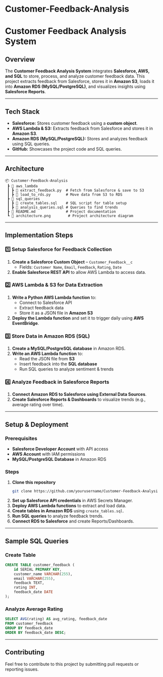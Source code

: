 # Customer-Feedback-Analysis

# Customer Feedback Analysis System

## Overview
The **Customer Feedback Analysis System** integrates **Salesforce, AWS, and SQL** to store, process, and analyze customer feedback data. This project extracts feedback from Salesforce, stores it in **Amazon S3**, loads it into **Amazon RDS (MySQL/PostgreSQL)**, and visualizes insights using **Salesforce Reports**.

---

## Tech Stack
- **Salesforce:** Stores customer feedback using a **custom object**.
- **AWS Lambda & S3:** Extracts feedback from Salesforce and stores it in **Amazon S3**.
- **Amazon RDS (MySQL/PostgreSQL):** Stores and analyzes feedback using SQL queries.
- **GitHub:** Showcases the project code and SQL queries.

---

## Architecture
```
📦 Customer-Feedback-Analysis
 ┣ 📂 aws_lambda
 ┃ ┣ 📜 extract_feedback.py  # Fetch from Salesforce & save to S3
 ┃ ┣ 📜 load_to_rds.py       # Move data from S3 to RDS
 ┣ 📂 sql_queries
 ┃ ┣ 📜 create_tables.sql    # SQL script for table setup
 ┃ ┣ 📜 analysis_queries.sql # Queries to find trends
 ┣ 📜 README.md              # Project documentation
 ┗ 📜 architecture.png        # Project architecture diagram
```

---

## Implementation Steps

### 1️⃣ Setup Salesforce for Feedback Collection
1. **Create a Salesforce Custom Object** – `Customer_Feedback__c`
   - Fields: `Customer Name`, `Email`, `Feedback`, `Rating`, `Date`
2. **Enable Salesforce REST API** to allow AWS Lambda to access data.

### 2️⃣ AWS Lambda & S3 for Data Extraction
1. **Write a Python AWS Lambda function** to:
   - Connect to Salesforce API
   - Extract feedback data
   - Store it as a JSON file in **Amazon S3**
2. **Deploy the Lambda function** and set it to trigger daily using **AWS EventBridge**.

### 3️⃣ Store Data in Amazon RDS (SQL)
1. **Create a MySQL/PostgreSQL database** in Amazon RDS.
2. **Write an AWS Lambda function** to:
   - Read the JSON file from **S3**
   - Insert feedback into the **SQL database**
   - Run SQL queries to analyze sentiment & trends

### 4️⃣ Analyze Feedback in Salesforce Reports
1. **Connect Amazon RDS to Salesforce using External Data Sources**.
2. **Create Salesforce Reports & Dashboards** to visualize trends (e.g., average rating over time).

---

## Setup & Deployment
### Prerequisites
- **Salesforce Developer Account** with API access
- **AWS Account** with IAM permissions
- **MySQL/PostgreSQL Database** in Amazon RDS

### Steps
1. **Clone this repository**
   ```sh
   git clone https://github.com/yourusername/Customer-Feedback-Analysis.git
   ```
2. **Set up Salesforce API credentials** in AWS Secrets Manager.
3. **Deploy AWS Lambda functions** to extract and load data.
4. **Create tables in Amazon RDS** using `create_tables.sql`.
5. **Run SQL queries** to analyze feedback trends.
6. **Connect RDS to Salesforce** and create Reports/Dashboards.

---

## Sample SQL Queries
### Create Table
```sql
CREATE TABLE customer_feedback (
    id SERIAL PRIMARY KEY,
    customer_name VARCHAR(255),
    email VARCHAR(255),
    feedback TEXT,
    rating INT,
    feedback_date DATE
);
```
### Analyze Average Rating
```sql
SELECT AVG(rating) AS avg_rating, feedback_date
FROM customer_feedback
GROUP BY feedback_date
ORDER BY feedback_date DESC;
```

---

## Contributing
Feel free to contribute to this project by submitting pull requests or reporting issues.
